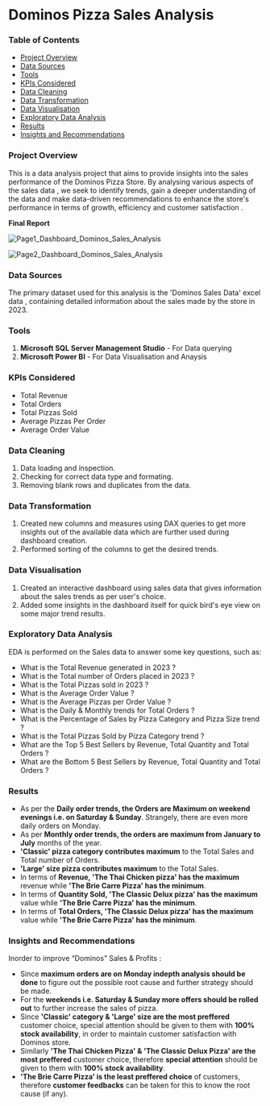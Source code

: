 # Dominos Pizza Sales Analysis

### Table of Contents
- [Project Overview](#project-overview)
- [Data Sources](#data-sources)
- [Tools](#tools)
- [KPIs Considered](#kpis-considered)
- [Data Cleaning](#data-cleaning)
- [Data Transformation](data-transformation)
- [Data Visualisation](#data-visualisation)
- [Exploratory Data Analysis](#exploratory-data-analysis)
- [Results](#results)
- [Insights and Recommendations](#insights-and-recommendations)

### Project Overview
This is a data analysis project that aims to provide insights into the sales performance of the Dominos Pizza Store. By analysing various aspects of the sales data , we seek to identify trends, gain a deeper understanding of the data and make data-driven recommendations to enhance the store's performance in terms of growth, efficiency and customer satisfaction .

**Final Report**

![Page1_Dashboard_Dominos_Sales_Analysis](https://github.com/erabhi95/Dominos-Pizza-Sales-Analysis-Using-Power-BI/assets/159037337/98e7637b-7946-4341-ac2c-5be60e2fd5ac)

![Page2_Dashboard_Dominos_Sales_Analysis](https://github.com/erabhi95/Dominos-Pizza-Sales-Analysis-Using-Power-BI/assets/159037337/53bcf96f-00be-4432-8ac3-0ff556655ade)


### Data Sources
The primary dataset used for this analysis is the 'Dominos Sales Data' excel data , containing detailed information about the sales made by the store in 2023.

### Tools
1. **Microsoft SQL Server Management Studio** - For Data querying
2. **Microsoft Power BI** - For Data Visualisation and Anaysis

### KPIs Considered
- Total Revenue
- Total Orders
- Total Pizzas Sold
- Average Pizzas Per Order
- Average Order Value

### Data Cleaning
1. Data loading and inspection.
2. Checking for correct data type and formating.
3. Removing blank rows and duplicates from the data.

### Data Transformation
1. Created new columns and measures using DAX queries to get more insights out of the available data which are further used during dashboard creation.
2. Performed sorting of the columns to get the desired trends. 
   
### Data Visualisation
1. Created an interactive dashboard using sales data that gives information about the sales trends as per user's choice.
2. Added some insights in the dashboard itself for quick bird's eye view on some major trend results.

### Exploratory Data Analysis
EDA is performed on the Sales data to answer some key questions, such as:
- What is the Total Revenue generated in 2023 ?
- What is the Total number of Orders placed in 2023 ?
- What is the Total Pizzas sold in 2023 ?
- What is the Average Order Value ?
- What is the Average Pizzas per Order Value ? 
- What is the Daily & Monthly trends for Total Orders ?
- What is the Percentage of Sales by Pizza Category and Pizza Size trend ?
- What is the Total Pizzas Sold by Pizza Category trend ?
- What are the Top 5 Best Sellers by Revenue, Total Quantity and Total Orders ?
- What are the Bottom 5 Best Sellers by Revenue, Total Quantity and Total Orders ?  

### Results
- As per the **Daily order trends, the Orders are Maximum on weekend evenings i.e. on Saturday & Sunday**. Strangely, there are even more daily orders on Monday.
- As per **Monthly order trends, the orders are maximum from January to July** months of the year.
- **'Classic' pizza category contributes maximum** to the Total Sales and Total number of Orders.
- **'Large' size pizza contributes maximum** to the Total Sales.
- In terms of **Revenue, 'The Thai Chicken pizza' has the maximum** revenue while **'The Brie Carre Pizza' has the minimum**.
- In terms of **Quantity Sold, 'The Classic Delux pizza' has the maximum** value while **'The Brie Carre Pizza' has the minimum**.
- In terms of **Total Orders, 'The Classic Delux pizza' has the maximum** value while **'The Brie Carre Pizza' has the minimum**.
  

### Insights and Recommendations
Inorder to improve “Dominos” Sales & Profits :
- Since **maximum orders are on Monday indepth analysis should be done** to figure out the possible root cause and further strategy should be made.
- For the **weekends i.e. Saturday & Sunday more offers should be rolled out** to further increase the sales of pizza.
- Since **'Classic' category & 'Large' size are the most preffered** customer choice, special attention should be given to them with **100% stock availability**, in order to maintain customer satisfaction with Dominos store.
- Similarly **'The Thai Chicken Pizza' & 'The Classic Delux Pizza' are the most preffered** customer choice, therefore **special attention** should be given to them with **100% stock availability**.
- **'The Brie Carre Pizza' is the least preffered choice** of customers, therefore **customer feedbacks** can be taken for this to know the root cause (if any).  
